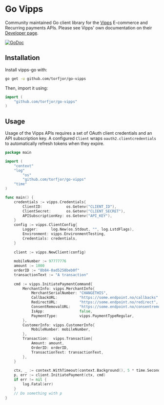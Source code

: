 # Go Vipps
Community maintained Go client library for the [Vipps](https://vipps.no) E-commerce and Recurring payments APIs. Please see Vipps' own documentation on their [Developer page](https://vipps.no/developer/).

[![GoDoc](http://img.shields.io/badge/godoc-reference-blue.svg)](http://godoc.org/github.com/torfjor/go-vipps)

## Installation

Install vipps-go with:

```sh
go get -u github.com/torfjor/go-vipps
```

Then, import it using:

``` go
import (
    "github.com/torfjor/go-vipps"
)
```

## Usage

Usage of the Vipps APIs requires a set of OAuth client credentials and an API subscription key. A configured `Client` wraps `oauth2.clientcredentials` to automatically refresh tokens when they expire.

```go
package main

import (
	"context"
	"log"
        "os"
        "github.com/torfjor/go-vipps"
	"time"
)

func main() {
	credentials := vipps.Credentials{
		ClientID:           os.Getenv("CLIENT_ID"),
		ClientSecret:       os.Getenv("CLIENT_SECRET"),
		APISubscriptionKey: os.Getenv("API_KEY"),
	}
	config := vipps.ClientConfig{
		Logger:      log.New(os.Stdout, "", log.LstdFlags),
		Environment: vipps.EnvironmentTesting,
		Credentials: credentials,
	}
	
	client := vipps.NewClient(config)
	
	mobileNumber := 97777776
	amount := 1000
	orderID := "8b84-0ad5258beb0f"
	transactionText := "A transaction"
	
	cmd := vipps.InitiatePaymentCommand{
		MerchantInfo: vipps.MerchantInfo{
			MerchantSerialNumber: "CHANGETHIS",
			CallbackURL:          "https://some.endpoint.no/callbacks",
			RedirectURL:          "https://some.endpoint.no/redirect",
			ConsentRemovalURL:    "https://some.endpoint.no/consentremoval",
			IsApp:                false,
			PaymentType:          vipps.PaymentTypeRegular,
		},
		CustomerInfo: vipps.CustomerInfo{
			MobileNumber: mobileNumber,
		},
		Transaction:  vipps.Transaction{
			Amount: amount,
			OrderID: orderID,
			TransactionText: transactionText,
		},
	}
	
	ctx, _ := context.WithTimeout(context.Background(), 5 * time.Second)
	p, err := client.InitiatePayment(ctx, cmd)
	if err != nil {
		log.Fatal(err)
	}
	// Do something with p
}
```
